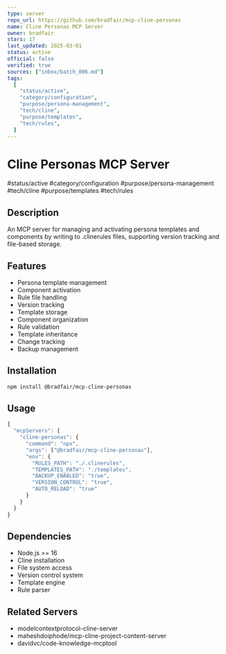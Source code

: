 ```yaml
--- 
type: server
repo_url: https://github.com/bradfair/mcp-cline-personas
name: Cline Personas MCP Server
owner: bradfair
stars: 17
last_updated: 2025-03-01
status: active
official: false
verified: true
sources: ["inbox/batch_006.md"]
tags:
  [
    "status/active",
    "category/configuration",
    "purpose/persona-management",
    "tech/cline",
    "purpose/templates",
    "tech/rules",
  ]
---
```


# Cline Personas MCP Server

#status/active #category/configuration #purpose/persona-management #tech/cline #purpose/templates #tech/rules

## Description

An MCP server for managing and activating persona templates and components by writing to .clinerules files, supporting version tracking and file-based storage.

## Features

- Persona template management
- Component activation
- Rule file handling
- Version tracking
- Template storage
- Component organization
- Rule validation
- Template inheritance
- Change tracking
- Backup management

## Installation

```bash
npm install @bradfair/mcp-cline-personas
```

## Usage

```javascript
{
  "mcpServers": {
    "cline-personas": {
      "command": "npx",
      "args": ["@bradfair/mcp-cline-personas"],
      "env": {
        "RULES_PATH": "./.clinerules",
        "TEMPLATES_PATH": "./templates",
        "BACKUP_ENABLED": "true",
        "VERSION_CONTROL": "true",
        "AUTO_RELOAD": "true"
      }
    }
  }
}
```

## Dependencies

- Node.js >= 16
- Cline installation
- File system access
- Version control system
- Template engine
- Rule parser

## Related Servers

- modelcontextprotocol-cline-server
- maheshdoiphode/mcp-cline-project-content-server
- davidvc/code-knowledge-mcptool